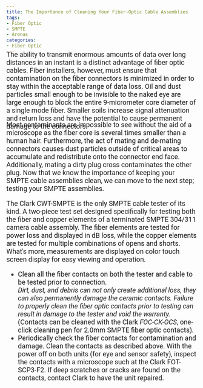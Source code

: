 ```yaml
---
title: The Importance of Cleaning Your Fiber-Optic Cable Assemblies
tags: 
- Fiber Optic
- SMPTE
- Arenas
categories: 
- Fiber Optic
---
```

<link href="https://fonts.googleapis.com/css?family=Roboto|Yanone+Kaffeesatz" rel="stylesheet">
<div style="font-family: 'Roboto', sans-serif; font-size: 18px; margin-top: -25px;">
The ability to transmit enormous amounts of data over long distances in an instant is a distinct advantage of fiber optic cables. Fiber installers, however, must ensure that contamination on the fiber connectors is minimized in order to stay within the acceptable range of data loss.  Oil and dust particles small enough to be invisible to the naked eye are large enough to block the entire 9-micrometer core diameter of a single mode fiber. Smaller soils increase signal attenuation and return loss and have the potential to cause permanent damage to the connectors.
</div>

<div style="font-family: 'Roboto', sans-serif; font-size: 18px; margin-top: -25px;">
Most contaminants are impossible to see without the aid of a microscope as the fiber core is several times smaller than a human hair. Furthermore, the act of mating and de-mating connectors causes dust particles outside of critical areas to accumulate and redistribute onto the connector end face. Additionally, mating a dirty plug cross contaminates the other plug.
Now that we know the importance of keeping your SMPTE cable assemblies clean, we can move to the next step; testing your SMPTE assemblies. 

The Clark CWT-SMPTE is the only SMPTE cable tester of its kind. A two-piece test set designed specifically for testing both the fiber and copper elements of a terminated SMPTE 304/311 camera cable assembly. The fiber elements are tested for power loss and displayed in dB loss, while the copper elements are tested for multiple combinations of opens and shorts. What's more, measurements are displayed on color touch screen display for easy viewing and operation.
<ul>
<li>Clean all the fiber contacts on both the tester and cable to be
tested prior to connection.</li>
<em>Dirt, dust, and debris can not only
create additional loss, they can also permanently damage
the ceramic contacts. Failure to properly clean the fiber optic contacts
prior to testing can result in damage to the tester and void the
warranty.</em><br />(Contacts can be cleaned with the Clark <em>FOC-CK-OCS</em>, one-click cleaning pen for 2.0mm SMPTE fiber optic contacts).
<li>Periodically check the fiber contacts for contamination and damage. Clean the contacts as described above. With the power off on both units (for eye and sensor safety), inspect the contacts with a microscope such at the Clark FOT-SCP3-F2. 
If deep scratches or cracks are found on the contacts, contact Clark
to have the unit repaired.
</li>
</ul>
</div>
</div>
</div>
